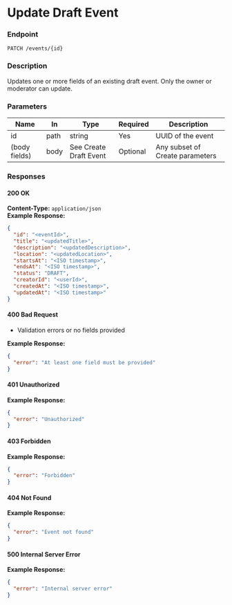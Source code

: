 # Update Draft Event

### Endpoint

`PATCH /events/{id}`

### Description

Updates one or more fields of an existing draft event. Only the owner or moderator can update.

### Parameters

| Name          | In   | Type                   | Required | Description                     |
| ------------- | ---- | ---------------------- | -------- | ------------------------------- |
| id            | path | string                 | Yes      | UUID of the event               |
| (body fields) | body | See Create Draft Event | Optional | Any subset of Create parameters |

### Responses

#### 200 OK

**Content-Type:** `application/json`  
**Example Response:**

```json
{
  "id": "<eventId>",
  "title": "<updatedTitle>",
  "description": "<updatedDescription>",
  "location": "<updatedLocation>",
  "startsAt": "<ISO timestamp>",
  "endsAt": "<ISO timestamp>",
  "status": "DRAFT",
  "creatorId": "<userId>",
  "createdAt": "<ISO timestamp>",
  "updatedAt": "<ISO timestamp>"
}
```

#### 400 Bad Request

- Validation errors or no fields provided

**Example Response:**

```json
{
  "error": "At least one field must be provided"
}
```

#### 401 Unauthorized

**Example Response:**

```json
{
  "error": "Unauthorized"
}
```

#### 403 Forbidden

**Example Response:**

```json
{
  "error": "Forbidden"
}
```

#### 404 Not Found

**Example Response:**

```json
{
  "error": "Event not found"
}
```

#### 500 Internal Server Error

**Example Response:**

```json
{
  "error": "Internal server error"
}
```
